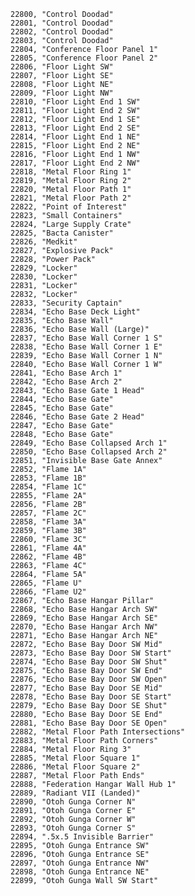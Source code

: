 ﻿```text
22800, "Control Doodad"
22801, "Control Doodad"
22802, "Control Doodad"
22803, "Control Doodad"
22804, "Conference Floor Panel 1"
22805, "Conference Floor Panel 2"
22806, "Floor Light SW"
22807, "Floor Light SE"
22808, "Floor Light NE"
22809, "Floor Light NW"
22810, "Floor Light End 1 SW"
22811, "Floor Light End 2 SW"
22812, "Floor Light End 1 SE"
22813, "Floor Light End 2 SE"
22814, "Floor Light End 1 NE"
22815, "Floor Light End 2 NE"
22816, "Floor Light End 1 NW"
22817, "Floor Light End 2 NW"
22818, "Metal Floor Ring 1"
22819, "Metal Floor Ring 2"
22820, "Metal Floor Path 1"
22821, "Metal Floor Path 2"
22822, "Point of Interest"
22823, "Small Containers"
22824, "Large Supply Crate"
22825, "Bacta Canister"
22826, "Medkit"
22827, "Explosive Pack"
22828, "Power Pack"
22829, "Locker"
22830, "Locker"
22831, "Locker"
22832, "Locker"
22833, "Security Captain"
22834, "Echo Base Deck Light"
22835, "Echo Base Wall"
22836, "Echo Base Wall (Large)"
22837, "Echo Base Wall Corner 1 S"
22838, "Echo Base Wall Corner 1 E"
22839, "Echo Base Wall Corner 1 N"
22840, "Echo Base Wall Corner 1 W"
22841, "Echo Base Arch 1"
22842, "Echo Base Arch 2"
22843, "Echo Base Gate 1 Head"
22844, "Echo Base Gate"
22845, "Echo Base Gate"
22846, "Echo Base Gate 2 Head"
22847, "Echo Base Gate"
22848, "Echo Base Gate"
22849, "Echo Base Collapsed Arch 1"
22850, "Echo Base Collapsed Arch 2"
22851, "Invisible Base Gate Annex"
22852, "Flame 1A"
22853, "Flame 1B"
22854, "Flame 1C"
22855, "Flame 2A"
22856, "Flame 2B"
22857, "Flame 2C"
22858, "Flame 3A"
22859, "Flame 3B"
22860, "Flame 3C"
22861, "Flame 4A"
22862, "Flame 4B"
22863, "Flame 4C"
22864, "Flame 5A"
22865, "Flame U"
22866, "Flame U2"
22867, "Echo Base Hangar Pillar"
22868, "Echo Base Hangar Arch SW"
22869, "Echo Base Hangar Arch SE"
22870, "Echo Base Hangar Arch NW"
22871, "Echo Base Hangar Arch NE"
22872, "Echo Base Bay Door SW Mid"
22873, "Echo Base Bay Door SW Start"
22874, "Echo Base Bay Door SW Shut"
22875, "Echo Base Bay Door SW End"
22876, "Echo Base Bay Door SW Open"
22877, "Echo Base Bay Door SE Mid"
22878, "Echo Base Bay Door SE Start"
22879, "Echo Base Bay Door SE Shut"
22880, "Echo Base Bay Door SE End"
22881, "Echo Base Bay Door SE Open"
22882, "Metal Floor Path Intersections"
22883, "Metal Floor Path Corners"
22884, "Metal Floor Ring 3"
22885, "Metal Floor Square 1"
22886, "Metal Floor Square 2"
22887, "Metal Floor Path Ends"
22888, "Federation Hangar Wall Hub 1"
22889, "Radiant VII (Landed)"
22890, "Otoh Gunga Corner N"
22891, "Otoh Gunga Corner E"
22892, "Otoh Gunga Corner W"
22893, "Otoh Gunga Corner S"
22894, ".5x.5 Invisible Barrier"
22895, "Otoh Gunga Entrance SW"
22896, "Otoh Gunga Entrance SE"
22897, "Otoh Gunga Entrance NW"
22898, "Otoh Gunga Entrance NE"
22899, "Otoh Gunga Wall SW Start"
```